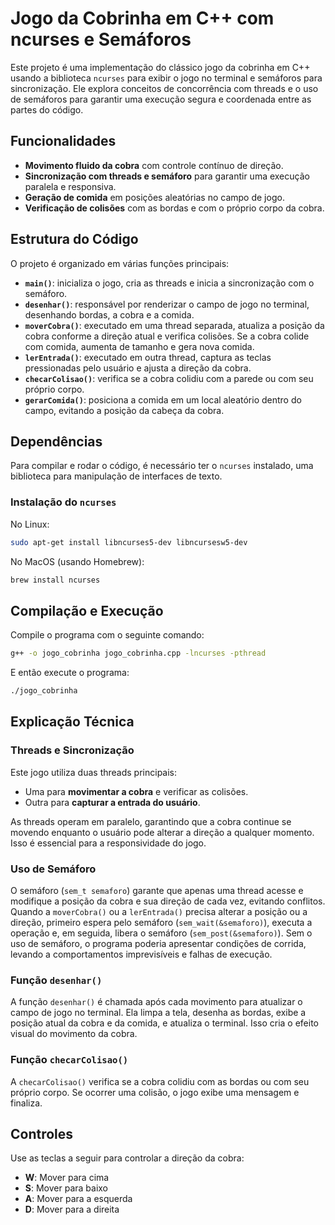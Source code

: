 # Jogo da Cobrinha em C++ com ncurses e Semáforos

Este projeto é uma implementação do clássico jogo da cobrinha em C++ usando a biblioteca `ncurses` para exibir o jogo no terminal e semáforos para sincronização. Ele explora conceitos de concorrência com threads e o uso de semáforos para garantir uma execução segura e coordenada entre as partes do código.

## Funcionalidades

- **Movimento fluido da cobra** com controle contínuo de direção.
- **Sincronização com threads e semáforo** para garantir uma execução paralela e responsiva.
- **Geração de comida** em posições aleatórias no campo de jogo.
- **Verificação de colisões** com as bordas e com o próprio corpo da cobra.

## Estrutura do Código

O projeto é organizado em várias funções principais:

- **`main()`**: inicializa o jogo, cria as threads e inicia a sincronização com o semáforo.
- **`desenhar()`**: responsável por renderizar o campo de jogo no terminal, desenhando bordas, a cobra e a comida.
- **`moverCobra()`**: executado em uma thread separada, atualiza a posição da cobra conforme a direção atual e verifica colisões. Se a cobra colide com comida, aumenta de tamanho e gera nova comida.
- **`lerEntrada()`**: executado em outra thread, captura as teclas pressionadas pelo usuário e ajusta a direção da cobra.
- **`checarColisao()`**: verifica se a cobra colidiu com a parede ou com seu próprio corpo.
- **`gerarComida()`**: posiciona a comida em um local aleatório dentro do campo, evitando a posição da cabeça da cobra.

## Dependências

Para compilar e rodar o código, é necessário ter o `ncurses` instalado, uma biblioteca para manipulação de interfaces de texto.

### Instalação do `ncurses`

No Linux:

```bash
sudo apt-get install libncurses5-dev libncursesw5-dev
```

No MacOS (usando Homebrew):

```bash
brew install ncurses
```

## Compilação e Execução

Compile o programa com o seguinte comando:

```bash
g++ -o jogo_cobrinha jogo_cobrinha.cpp -lncurses -pthread
```

E então execute o programa:

```bash
./jogo_cobrinha
```

## Explicação Técnica

### Threads e Sincronização

Este jogo utiliza duas threads principais:

- Uma para **movimentar a cobra** e verificar as colisões.
- Outra para **capturar a entrada do usuário**.

As threads operam em paralelo, garantindo que a cobra continue se movendo enquanto o usuário pode alterar a direção a qualquer momento. Isso é essencial para a responsividade do jogo.

### Uso de Semáforo

O semáforo (`sem_t semaforo`) garante que apenas uma thread acesse e modifique a posição da cobra e sua direção de cada vez, evitando conflitos. Quando a `moverCobra()` ou a `lerEntrada()` precisa alterar a posição ou a direção, primeiro espera pelo semáforo (`sem_wait(&semaforo)`), executa a operação e, em seguida, libera o semáforo (`sem_post(&semaforo)`). Sem o uso de semáforo, o programa poderia apresentar condições de corrida, levando a comportamentos imprevisíveis e falhas de execução.

### Função `desenhar()`

A função `desenhar()` é chamada após cada movimento para atualizar o campo de jogo no terminal. Ela limpa a tela, desenha as bordas, exibe a posição atual da cobra e da comida, e atualiza o terminal. Isso cria o efeito visual do movimento da cobra.

### Função `checarColisao()`

A `checarColisao()` verifica se a cobra colidiu com as bordas ou com seu próprio corpo. Se ocorrer uma colisão, o jogo exibe uma mensagem e finaliza.

## Controles

Use as teclas a seguir para controlar a direção da cobra:

- **W**: Mover para cima
- **S**: Mover para baixo
- **A**: Mover para a esquerda
- **D**: Mover para a direita
